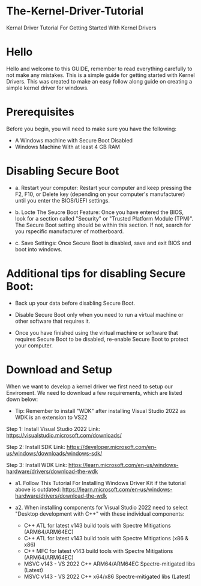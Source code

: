 # The-Kernel-Driver-Tutorial
Kernal Driver Tutorial For Getting Started With Kernel Drivers

# Hello
Hello and welcome to this GUIDE, remember to read everything carefully to not make any mistakes.
This is a simple guide for getting started with Kernel Drivers. 
This was created to make an easy follow along guide on creating a simple kernel driver for windows. 

# Prerequisites

Before you begin, you will need to make sure you have the following:

- A Windows machine with Secure Boot Disabled
- Windows Machine With at least 4 GB RAM

# Disabling Secure Boot

- a. Restart your computer: Restart your computer and keep pressing the F2, F10, or Delete key (depending on your computer's manufacturer) until you enter the BIOS/UEFI settings.

- b. Locte The Seucre Boot Feature: Once you have entered the BIOS, look for a section called "Security" or "Trusted Platform Module (TPM)". The Secure Boot setting should be within this section. If not, search for you rspecific manufacturer of motherboard. 

- c. Save Settings: Once Secure Boot is disabled, save and exit BIOS and boot into windows. 

# Additional tips for disabling Secure Boot:

- Back up your data before disabling Secure Boot.

- Disable Secure Boot only when you need to run a virtual machine or other software that requires it.

- Once you have finished using the virtual machine or software that requires Secure Boot to be disabled, re-enable Secure Boot to protect your computer.

# Download and Setup

When we want to develop a kernel driver we first need to setup our Enviroment.
We need to download a few requirements, which are listed down below:

 * Tip: Remember to install "WDK" after installing Visual Studio 2022 as WDK is an extension to VS22

Step 1: Install Visual Studio 2022	Link: https://visualstudio.microsoft.com/downloads/

Step 2: Install SDK	Link: https://developer.microsoft.com/en-us/windows/downloads/windows-sdk/

Step 3: Install WDK	Link: https://learn.microsoft.com/en-us/windows-hardware/drivers/download-the-wdk

- a1. Follow This Tutorial For Installing Windows Driver Kit if the tutorial above is outdated: https://learn.microsoft.com/en-us/windows-hardware/drivers/download-the-wdk
- a2. When installing components for Visual Studio 2022 need to select "Desktop development with C++" with these individual components:
  
  - C++ ATL for latest v143 build tools with Spectre Mitigations (ARM64/ARM64EC)
  - C++ ATL for latest v143 build tools with Spectre Mitigations (x86 & x86)
  - C++ MFC for latest v143 build tools with Spectre Mitigations (ARM64/ARM64EC)
  - MSVC v143 - VS 2022 C++ ARM64/ARM64EC Spectre-mitigated libs (Latest)
  - MSVC v143 - VS 2022 C++ x64/x86 Spectre-mitigated libs (Latest)


